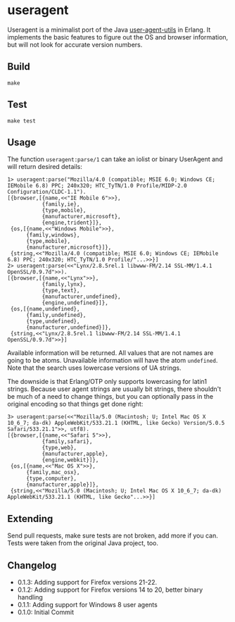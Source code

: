 useragent
=========

Useragent is a minimalist port of the Java
[user-agent-utils](http://user-agent-utils.java.net/) in Erlang. It
implements the basic features to figure out the OS and browser information,
but will not look for accurate version numbers.

Build
-----

    make

Test
----

    make test

Usage
-----

The function `useragent:parse/1` can take an iolist or binary UserAgent and
will return desired details:

    1> useragent:parse("Mozilla/4.0 (compatible; MSIE 6.0; Windows CE; IEMobile 6.8) PPC; 240x320; HTC_TyTN/1.0 Profile/MIDP-2.0 Configuration/CLDC-1.1").
    [{browser,[{name,<<"IE Mobile 6">>},
               {family,ie},
               {type,mobile},
               {manufacturer,microsoft},
               {engine,trident}]},
     {os,[{name,<<"Windows Mobile">>},
          {family,windows},
          {type,mobile},
          {manufacturer,microsoft}]},
     {string,<<"Mozilla/4.0 (compatible; MSIE 6.0; Windows CE; IEMobile 6.8) PPC; 240x320; HTC_TyTN/1.0 Profile/"...>>}]
    2> useragent:parse(<<"Lynx/2.8.5rel.1 libwww-FM/2.14 SSL-MM/1.4.1 OpenSSL/0.9.7d">>).
    [{browser,[{name,<<"Lynx">>},
               {family,lynx},
               {type,text},
               {manufacturer,undefined},
               {engine,undefined}]},
     {os,[{name,undefined},
          {family,undefined},
          {type,undefined},
          {manufacturer,undefined}]},
     {string,<<"Lynx/2.8.5rel.1 libwww-FM/2.14 SSL-MM/1.4.1 OpenSSL/0.9.7d">>}]

Available information will be returned. All values that are not names are going
to be atoms. Unavailable information will have the atom `undefined`. Note that
the search uses lowercase versions of UA strings.

The downside is that Erlang/OTP only supports lowercasing for latin1 strings.
Because user agent strings are usually bit strings, there shouldn't be much of
a need to change things, but you can optionally pass in the original encoding
so that things get done right:

    3> useragent:parse(<<"Mozilla/5.0 (Macintosh; U; Intel Mac OS X 10_6_7; da-dk) AppleWebKit/533.21.1 (KHTML, like Gecko) Version/5.0.5 Safari/533.21.1">>, utf8).
    [{browser,[{name,<<"Safari 5">>},
               {family,safari},
               {type,web},
               {manufacturer,apple},
               {engine,webkit}]},
     {os,[{name,<<"Mac OS X">>},
          {family,mac_osx},
          {type,computer},
          {manufacturer,apple}]},
     {string,<<"Mozilla/5.0 (Macintosh; U; Intel Mac OS X 10_6_7; da-dk) AppleWebKit/533.21.1 (KHTML, like Gecko"...>>}]

Extending
---------

Send pull requests, make sure tests are not broken, add more if you can. Tests
were taken from the original Java project, too.

Changelog
---------

- 0.1.3: Adding support for Firefox versions 21-22.
- 0.1.2: Adding support for Firefox versions 14 to 20, better binary handling
- 0.1.1: Adding support for Windows 8 user agents
- 0.1.0: Initial Commit
